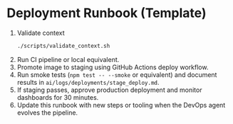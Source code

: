 # Deployment Runbook (Template)

1. Validate context
   ```bash
   ./scripts/validate_context.sh
   ```
2. Run CI pipeline or local equivalent.
3. Promote image to staging using GitHub Actions deploy workflow.
4. Run smoke tests (`npm test -- --smoke` or equivalent) and document results in `ai/logs/deployments/stage_deploy.md`.
5. If staging passes, approve production deployment and monitor dashboards for 30 minutes.
6. Update this runbook with new steps or tooling when the DevOps agent evolves the pipeline.
